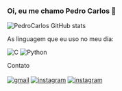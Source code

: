 ### Oi, eu me chamo Pedro Carlos 👋

![PedroCarlos GitHub stats](https://github-readme-stats.vercel.app/api?username=PedroCarlos30&show_icons=true&theme=radical)

As linguagem que eu uso no meu dia:

![C](https://img.shields.io/badge/C-00599C?style=for-the-badge&logo=c&logoColor=white)
![Python](https://img.shields.io/badge/Python-14354C?style=for-the-badge&logo=python&logoColor=white)


Contato<br/><br/>
[![gmail](https://img.shields.io/badge/Gmail-D14836?style=for-the-badge&logo=gmail&logoColor=white)](https://mail.google.com/mail/u/0/#inbox)
[![instagram](https://img.shields.io/badge/Instagram-E4405F?style=for-the-badge&logo=instagram&logoColor=white)](https://www.instagram.com/pedrocarlos_07/)
[![instagram](https://img.shields.io/badge/LinkedIn-0077B5?style=for-the-badge&logo=linkedin&logoColor=white)](https://www.linkedin.com/in/pedro-carlos-lima-paiva-110095220/)
